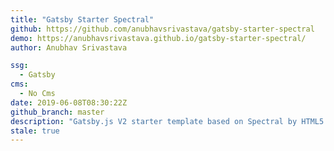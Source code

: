 ```yaml
---
title: "Gatsby Starter Spectral"
github: https://github.com/anubhavsrivastava/gatsby-starter-spectral
demo: https://anubhavsrivastava.github.io/gatsby-starter-spectral/
author: Anubhav Srivastava

ssg:
  - Gatsby
cms:
  - No Cms
date: 2019-06-08T08:30:22Z
github_branch: master
description: "Gatsby.js V2 starter template based on Spectral by HTML5 UP"
stale: true
---
```

